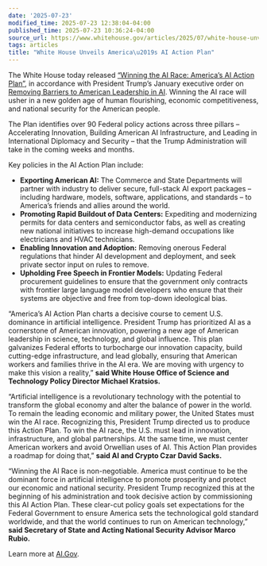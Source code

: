 ```yaml
---
date: '2025-07-23'
modified_time: 2025-07-23 12:38:04-04:00
published_time: 2025-07-23 10:36:24-04:00
source_url: https://www.whitehouse.gov/articles/2025/07/white-house-unveils-americas-ai-action-plan/
tags: articles
title: "White House Unveils America\u2019s AI Action Plan"
---
```

 
The White House today released [“Winning the AI Race: America’s AI
Action
Plan”](https://www.whitehouse.gov/wp-content/uploads/2025/07/Americas-AI-Action-Plan.pdf),
in accordance with President Trump’s January executive order on
[Removing Barriers to American Leadership in
AI](https://www.whitehouse.gov/presidential-actions/2025/01/removing-barriers-to-american-leadership-in-artificial-intelligence/).
Winning the AI race will usher in a new golden age of human flourishing,
economic competitiveness, and national security for the American people.

The Plan identifies over 90 Federal policy actions across three pillars
– Accelerating Innovation, Building American AI Infrastructure, and
Leading in International Diplomacy and Security – that the Trump
Administration will take in the coming weeks and months.

Key policies in the AI Action Plan include:

-   **Exporting American AI:** The Commerce and State Departments will
    partner with industry to deliver secure, full-stack AI export
    packages – including hardware, models, software, applications, and
    standards – to America’s friends and allies around the world.
-   **Promoting Rapid Buildout of Data Centers:** Expediting and
    modernizing permits for data centers and semiconductor fabs, as well
    as creating new national initiatives to increase high-demand
    occupations like electricians and HVAC technicians.
-   **Enabling Innovation and Adoption:** Removing onerous Federal
    regulations that hinder AI development and deployment, and seek
    private sector input on rules to remove.
-   **Upholding Free Speech in Frontier Models:** Updating Federal
    procurement guidelines to ensure that the government only contracts
    with frontier large language model developers who ensure that their
    systems are objective and free from top-down ideological bias.

“America’s AI Action Plan charts a decisive course to cement U.S.
dominance in artificial intelligence. President Trump has prioritized AI
as a cornerstone of American innovation, powering a new age of American
leadership in science, technology, and global influence. This plan
galvanizes Federal efforts to turbocharge our innovation capacity, build
cutting-edge infrastructure, and lead globally, ensuring that American
workers and families thrive in the AI era. We are moving with urgency to
make this vision a reality,” **said White House Office of Science and
Technology Policy Director Michael Kratsios.**

“Artificial intelligence is a revolutionary technology with the
potential to transform the global economy and alter the balance of power
in the world. To remain the leading economic and military power, the
United States must win the AI race. Recognizing this, President Trump
directed us to produce this Action Plan. To win the AI race, the U.S.
must lead in innovation, infrastructure, and global partnerships. At the
same time, we must center American workers and avoid Orwellian uses of
AI. This Action Plan provides a roadmap for doing that,” **said AI and
Crypto Czar David Sacks.**

“Winning the AI Race is non-negotiable. America must continue to be the
dominant force in artificial intelligence to promote prosperity and
protect our economic and national security. President Trump recognized
this at the beginning of his administration and took decisive action by
commissioning this AI Action Plan. These clear-cut policy goals set
expectations for the Federal Government to ensure America sets the
technological gold standard worldwide, and that the world continues to
run on American technology,” **said Secretary of State and Acting
National Security Advisor Marco Rubio.**

Learn more at [AI.Gov](https://ai.gov).
